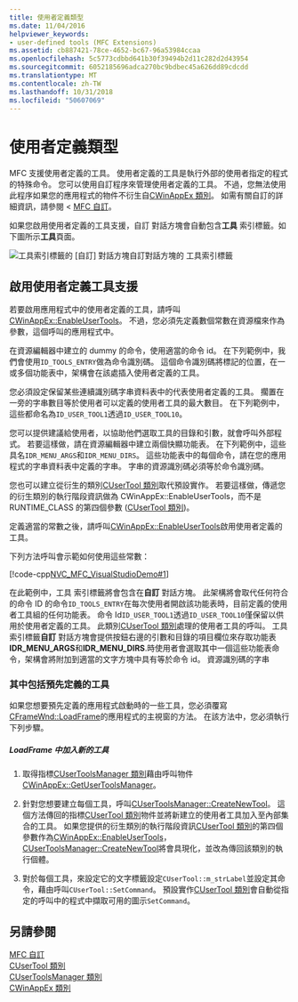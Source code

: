 ```yaml
---
title: 使用者定義類型
ms.date: 11/04/2016
helpviewer_keywords:
- user-defined tools (MFC Extensions)
ms.assetid: cb887421-78ce-4652-bc67-96a53984ccaa
ms.openlocfilehash: 5c5773cdbbd641b30f39494b2d11c282d2d43954
ms.sourcegitcommit: 6052185696adca270bc9bdbec45a626dd89cdcdd
ms.translationtype: MT
ms.contentlocale: zh-TW
ms.lasthandoff: 10/31/2018
ms.locfileid: "50607069"
---
```

# <a name="user-defined-tools"></a>使用者定義類型

MFC 支援使用者定義的工具。 使用者定義的工具是執行外部的使用者指定的程式的特殊命令。 您可以使用自訂程序來管理使用者定義的工具。 不過，您無法使用此程序如果您的應用程式的物件不衍生自[CWinAppEx 類別](../mfc/reference/cwinappex-class.md)。 如需有關自訂的詳細資訊，請參閱 < [MFC 自訂](../mfc/customization-for-mfc.md)。

如果您啟用使用者定義的工具支援，自訂 對話方塊會自動包含**工具** 索引標籤。如下圖所示**工具**頁面。

![工具索引標籤的 [自訂] 對話方塊](../mfc/media/custdialogboxtoolstab.png "custdialogboxtoolstab")自訂對話方塊的 工具索引標籤

## <a name="enabling-user-defined-tools-support"></a>啟用使用者定義工具支援

若要啟用應用程式中的使用者定義的工具，請呼叫[CWinAppEx::EnableUserTools](../mfc/reference/cwinappex-class.md#enableusertools)。 不過，您必須先定義數個常數在資源檔來作為參數，這個呼叫的應用程式中。

在資源編輯器中建立的 dummy 的命令，使用適當的命令 id。 在下列範例中，我們會使用`ID_TOOLS_ENTRY`做為命令識別碼。 這個命令識別碼將標記的位置，在一或多個功能表中，架構會在該處插入使用者定義的工具。

您必須設定保留某些連續識別碼字串資料表中的代表使用者定義的工具。 擱置在一旁的字串數目等於使用者可以定義的使用者工具的最大數目。 在下列範例中，這些都命名為`ID_USER_TOOL1`透過`ID_USER_TOOL10`。

您可以提供建議給使用者，以協助他們選取工具的目錄和引數，就會呼叫外部程式。 若要這樣做，請在資源編輯器中建立兩個快顯功能表。 在下列範例中，這些具名`IDR_MENU_ARGS`和`IDR_MENU_DIRS`。 這些功能表中的每個命令，請在您的應用程式的字串資料表中定義的字串。 字串的資源識別碼必須等於命令識別碼。

您也可以建立從衍生的類別[CUserTool 類別](../mfc/reference/cusertool-class.md)取代預設實作。 若要這樣做，傳遞您的衍生類別的執行階段資訊做為 CWinAppEx::EnableUserTools，而不是 RUNTIME_CLASS 的第四個參數 ([CUserTool 類別](../mfc/reference/cusertool-class.md))。

定義適當的常數之後，請呼叫[CWinAppEx::EnableUserTools](../mfc/reference/cwinappex-class.md#enableusertools)啟用使用者定義的工具。

下列方法呼叫會示範如何使用這些常數：

[!code-cpp[NVC_MFC_VisualStudioDemo#1](../mfc/codesnippet/cpp/user-defined-tools_1.cpp)]

在此範例中，工具 索引標籤將會包含在**自訂** 對話方塊。 此架構將會取代任何符合的命令 ID 的命令`ID_TOOLS_ENTRY`在每次使用者開啟該功能表時，目前定義的使用者工具組的任何功能表。 命令 Id`ID_USER_TOOL1`透過`ID_USER_TOOL10`僅保留以供用於使用者定義的工具。 此類別[CUserTool 類別](../mfc/reference/cusertool-class.md)處理的使用者工具的呼叫。 工具 索引標籤**自訂** 對話方塊會提供按鈕右邊的引數和目錄的項目欄位來存取功能表**IDR_MENU_ARGS**和**IDR_MENU_DIRS**.時使用者會選取其中一個這些功能表命令，架構會將附加到適當的文字方塊中具有等於命令 id。 資源識別碼的字串

### <a name="including-predefined-tools"></a>其中包括預先定義的工具

如果您想要預先定義的應用程式啟動時的一些工具，您必須覆寫[CFrameWnd::LoadFrame](../mfc/reference/cframewnd-class.md#loadframe)的應用程式的主視窗的方法。 在該方法中，您必須執行下列步驟。

##### <a name="to-add-new-tools-in-loadframe"></a>LoadFrame 中加入新的工具

1. 取得指標[CUserToolsManager 類別](../mfc/reference/cusertoolsmanager-class.md)藉由呼叫物件[CWinAppEx::GetUserToolsManager](../mfc/reference/cwinappex-class.md#getusertoolsmanager)。

1. 針對您想要建立每個工具，呼叫[CUserToolsManager::CreateNewTool](../mfc/reference/cusertoolsmanager-class.md#createnewtool)。 這個方法傳回的指標[CUserTool 類別](../mfc/reference/cusertool-class.md)物件並將新建立的使用者工具加入至內部集合的工具。 如果您提供的衍生類別的執行階段資訊[CUserTool 類別](../mfc/reference/cusertool-class.md)的第四個參數作為[CWinAppEx::EnableUserTools](../mfc/reference/cwinappex-class.md#enableusertools)， [CUserToolsManager::CreateNewTool](../mfc/reference/cusertoolsmanager-class.md#createnewtool)將會具現化，並改為傳回該類別的執行個體。

1. 對於每個工具，來設定它的文字標籤設定`CUserTool::m_strLabel`並設定其命令，藉由呼叫`CUserTool::SetCommand`。 預設實作[CUserTool 類別](../mfc/reference/cusertool-class.md)會自動從指定的呼叫中的程式中擷取可用的圖示`SetCommand`。

## <a name="see-also"></a>另請參閱

[MFC 自訂](../mfc/customization-for-mfc.md)<br/>
[CUserTool 類別](../mfc/reference/cusertool-class.md)<br/>
[CUserToolsManager 類別](../mfc/reference/cusertoolsmanager-class.md)<br/>
[CWinAppEx 類別](../mfc/reference/cwinappex-class.md)

